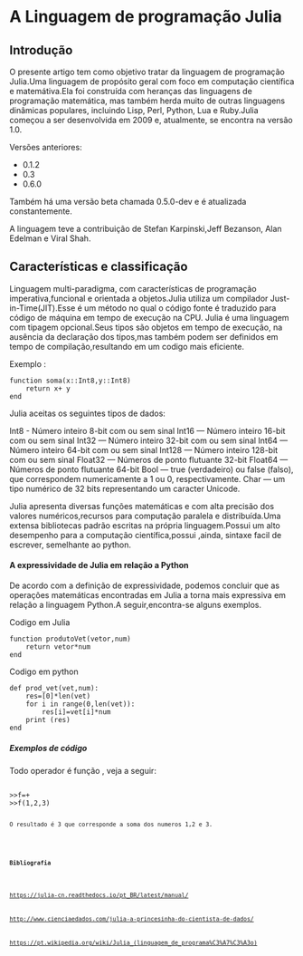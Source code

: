 
<h1>A Linguagem de programação Julia</h1>

<h2>Introdução</h2>

<p> O presente artigo tem como objetivo tratar da linguagem de programação Julia.Uma linguagem de propósito geral com foco em computação científica e matemátiva.Ela foi construída com heranças das linguagens de programação matemática, mas também herda muito de outras linguagens dinâmicas populares, incluindo Lisp, Perl, Python, Lua e Ruby.Julia começou a ser desenvolvida em 2009 e, atualmente, se encontra na versão 1.0.</p>
<p>Versões anteriores:  
<ul>
  <li>0.1.2 </li>
  <li>0.3 </li>
  <li>0.6.0 </li>
</ul>
Também há uma versão beta chamada 0.5.0-dev e é atualizada constantemente.
</p>

<p>A linguagem teve a contribuição de Stefan Karpinski,Jeff Bezanson, Alan Edelman e Viral Shah.</p>


<h2>Características e classificação</h2>

<p>Linguagem multi-paradigma, com características de programação imperativa,funcional e orientada a objetos.Julia utiliza um compilador
 Just-in-Time(JIT).Esse é um método no qual o código fonte é traduzido para código de máquina em tempo de execução na CPU.
Julia é uma linguagem com tipagem opcional.Seus tipos são objetos em tempo de execução, na ausência da declaração dos tipos,mas também podem ser definidos em tempo de compilação,resultando em um codigo mais eficiente.</p>
<p>
Exemplo :
<pre><code>function soma(x::Int8,y::Int8)
    return x+ y 
end</code></pre>
</p>
<p>Julia aceitas os seguintes tipos de dados:
  
Int8 - Número inteiro 8-bit com ou sem sinal
Int16 — Número inteiro 16-bit com ou sem sinal
Int32 — Número inteiro 32-bit com ou sem sinal
Int64 — Número inteiro 64-bit com ou sem sinal
Int128 — Número inteiro 128-bit com ou sem sinal
Float32 — Números de ponto flutuante 32-bit
Float64 — Números de ponto flutuante 64-bit
Bool — true (verdadeiro) ou false (falso), que correspondem numericamente a 1 ou 0, respectivamente.
Char — um tipo numérico de 32 bits representando um caracter Unicode.
</p>
<p>Julia apresenta diversas funções matemáticas e com alta precisão dos valores numéricos,recursos para computação paralela e distribuída.Uma extensa bibliotecas padrão escritas na própria linguagem.Possui um alto desempenho para a computação científica,possui ,ainda, sintaxe facil de escrever, semelhante ao python.
 
<h4>A expressividade de Julia em relação a Python</h4>
<p>De acordo com a definição de expressividade, podemos concluir que as operações matemáticas encontradas em Julia a torna mais expressiva em relação a linguagem Python.A seguir,encontra-se alguns exemplos.</p>
  
<p>Codigo em Julia  
<pre><code>function produtoVet(vetor,num)
    return vetor*num
end</code></pre>
</p>

<p>Codigo em python
<pre><code>def prod_vet(vet,num):
    res=[0]*len(vet)
    for i in range(0,len(vet)):
        res[i]=vet[i]*num
    print (res)
end</code></pre>
</p>

<h5>Exemplos de código</h5>

<p>Todo operador é função , veja a seguir:
<pre><code>
>>f=+
>>f(1,2,3)
</pre><code>
O resultado é 3 que corresponde a soma dos numeros 1,2 e 3.</p>
  
 <h4>Bibliografia</h4>

<https://julia-cn.readthedocs.io/pt_BR/latest/manual/>

<http://www.cienciaedados.com/julia-a-princesinha-do-cientista-de-dados/>

<https://pt.wikipedia.org/wiki/Julia_(linguagem_de_programa%C3%A7%C3%A3o)>
